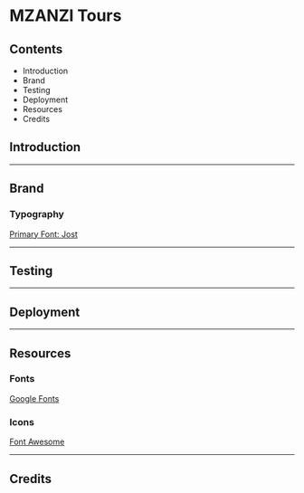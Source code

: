 # MZANZI Tours

## Contents
- Introduction
- Brand
- Testing
- Deployment
- Resources
- Credits

## Introduction

---

## Brand
### Typography
[Primary Font: Jost](https://fonts.google.com/specimen/Jost)

---

## Testing

---

## Deployment

---

## Resources

### Fonts
[Google Fonts](https://fonts.google.com)

### Icons
[Font Awesome](https://fonts.google.com)

---

## Credits
